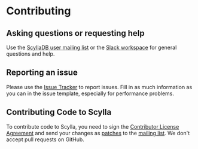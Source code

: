 # Contributing

## Asking questions or requesting help

Use the [ScyllaDB user mailing list](https://groups.google.com/forum/#!forum/scylladb-users) or the [Slack workspace](http://slack.scylladb.com) for general questions and help.

## Reporting an issue

Please use the [Issue Tracker](https://github.com/scylladb/scylla/issues/) to report issues.  Fill in as much information as you can in the issue template, especially for performance problems.

## Contributing Code to Scylla

To contribute code to Scylla, you need to sign the [Contributor License Agreement](https://www.scylladb.com/open-source/contributor-agreement/) and send your changes as [patches](https://github.com/scylladb/scylla/wiki/Formatting-and-sending-patches) to the [mailing list](https://groups.google.com/forum/#!forum/scylladb-dev). We don't accept pull requests on GitHub.
